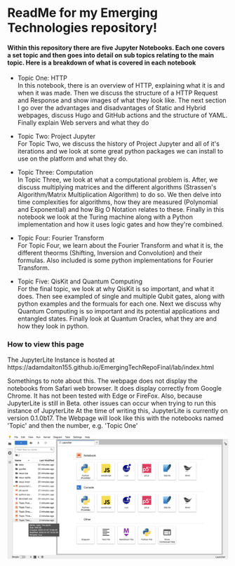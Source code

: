 <H1>ReadMe for my Emerging Technologies repository!</h1>
<h4>Within this repository there are five Jupyter Notebooks. Each one covers a set topic and then goes into detail on sub topics relating to the main topic. Here is a breakdown of what is covered in each notebook</h4>
<ul>
<li>
  <p> Topic One: HTTP <br>
   In this notebook, there is an overview of HTTP, explaining what it is and when it was made. Then we discuss the structure of a HTTP Request and Response and show images of what they look like. The next section I go over the advantages and disadvantages 
of Static and Hybrid webpages, discuss Hugo and GitHub actions and the structure of YAML. Finally explain Web servers and what they do</p>
</li>
<li>
  <p> Topic Two: Project Jupyter <br>
  For Topic Two, we discuss the history of Project Jupyter and all of it's iterations and we look at some great python packages we can install to use on the platform and what they do.
  </p>
</li>
<li>
  <p> Topic Three: Computation <br>
  In Topic Three, we look at what a computational problem is. After, we discuss multiplying matrices and the different algorithms (Strassen's Algorithm/Matrix Multiplication Algorithm) to do so. We then delve into time complexities for algorithms, how they are measured (Polynomial and Exponential) and how Big O Notation relates to these. Finally in this notebook we look at the Turing machine along with a Python implementation and how it uses logic gates and how they're combined.
  </p>
</li>
<li>
  <p> Topic Four: Fourier Transform  <br>
  For Topic Four, we learn about the Fourier Transform and what it is, the different theorms (Shifting, Inversion and Convolution) and their formulas. Also included is some python implementations for Fourier Transform.
  </p>
</li>
<li>
  <p> Topic Five: QisKit and Quantum Computing  <br>
  For the final topic, we look at why QisKit is so important, and what it does. Then see exampled of single and multiple Qubit gates, along with python examples and the formuals for each one. Next we discuss why Quantum Computing is so important and its potential applications and entangled states. Finally look at Quantum Oracles, what they are and how they look in python.
  </p>
</li>
</ul>

<h3>How to view this page</h3>
<p> The JupyterLite Instance is hosted at https://adamdalton155.github.io/EmergingTechRepoFinal/lab/index.html</p>
<p> Somethings to note about this. The webpage does not display the notebooks from Safari web browser. It does display correctly from Google Chrome. It has not been tested with Edge or FireFox. Also, because JupyterLite is still in Beta. other issues can occur when trying to run this instance of JupyterLite At the time of writing this, JupyterLite is currently on version 0.1.0b17. The Webpage will look like this with the notebooks named 'Topic' and then the number, e.g. 'Topic One'

![alt text](https://github.com/adamdalton155/EmergingTechRepoFinal/blob/main/JupyterLiteScreenshot.png?raw=true)

